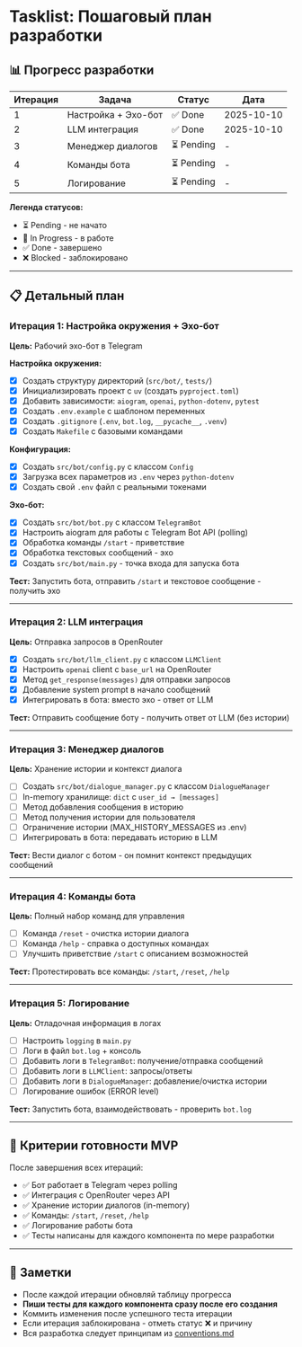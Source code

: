 # Tasklist: Пошаговый план разработки

## 📊 Прогресс разработки

| Итерация | Задача | Статус | Дата |
|----------|--------|--------|------|
| 1 | Настройка + Эхо-бот | ✅ Done | 2025-10-10 |
| 2 | LLM интеграция | ✅ Done | 2025-10-10 |
| 3 | Менеджер диалогов | ⏳ Pending | - |
| 4 | Команды бота | ⏳ Pending | - |
| 5 | Логирование | ⏳ Pending | - |

**Легенда статусов:**
- ⏳ Pending - не начато
- 🚧 In Progress - в работе
- ✅ Done - завершено
- ❌ Blocked - заблокировано

---

## 📋 Детальный план

### Итерация 1: Настройка окружения + Эхо-бот
**Цель:** Рабочий эхо-бот в Telegram

**Настройка окружения:**
- [x] Создать структуру директорий (`src/bot/`, `tests/`)
- [x] Инициализировать проект с `uv` (создать `pyproject.toml`)
- [x] Добавить зависимости: `aiogram`, `openai`, `python-dotenv`, `pytest`
- [x] Создать `.env.example` с шаблоном переменных
- [x] Создать `.gitignore` (`.env`, `bot.log`, `__pycache__`, `.venv`)
- [x] Создать `Makefile` с базовыми командами

**Конфигурация:**
- [x] Создать `src/bot/config.py` с классом `Config`
- [x] Загрузка всех параметров из `.env` через `python-dotenv`
- [x] Создать свой `.env` файл с реальными токенами

**Эхо-бот:**
- [x] Создать `src/bot/bot.py` с классом `TelegramBot`
- [x] Настроить aiogram для работы с Telegram Bot API (polling)
- [x] Обработка команды `/start` - приветствие
- [x] Обработка текстовых сообщений - эхо
- [x] Создать `src/bot/main.py` - точка входа для запуска бота

**Тест:** Запустить бота, отправить `/start` и текстовое сообщение - получить эхо

---

### Итерация 2: LLM интеграция
**Цель:** Отправка запросов в OpenRouter

- [x] Создать `src/bot/llm_client.py` с классом `LLMClient`
- [x] Настроить `openai` client с `base_url` на OpenRouter
- [x] Метод `get_response(messages)` для отправки запросов
- [x] Добавление system prompt в начало сообщений
- [x] Интегрировать в бота: вместо эхо - ответ от LLM

**Тест:** Отправить сообщение боту - получить ответ от LLM (без истории)

---

### Итерация 3: Менеджер диалогов
**Цель:** Хранение истории и контекст диалога

- [ ] Создать `src/bot/dialogue_manager.py` с классом `DialogueManager`
- [ ] In-memory хранилище: `dict` с `user_id → [messages]`
- [ ] Метод добавления сообщения в историю
- [ ] Метод получения истории для пользователя
- [ ] Ограничение истории (MAX_HISTORY_MESSAGES из .env)
- [ ] Интегрировать в бота: передавать историю в LLM

**Тест:** Вести диалог с ботом - он помнит контекст предыдущих сообщений

---

### Итерация 4: Команды бота
**Цель:** Полный набор команд для управления

- [ ] Команда `/reset` - очистка истории диалога
- [ ] Команда `/help` - справка о доступных командах
- [ ] Улучшить приветствие `/start` с описанием возможностей

**Тест:** Протестировать все команды: `/start`, `/reset`, `/help`

---

### Итерация 5: Логирование
**Цель:** Отладочная информация в логах

- [ ] Настроить `logging` в `main.py`
- [ ] Логи в файл `bot.log` + консоль
- [ ] Добавить логи в `TelegramBot`: получение/отправка сообщений
- [ ] Добавить логи в `LLMClient`: запросы/ответы
- [ ] Добавить логи в `DialogueManager`: добавление/очистка истории
- [ ] Логирование ошибок (ERROR level)

**Тест:** Запустить бота, взаимодействовать - проверить `bot.log`

---

## 🎯 Критерии готовности MVP

После завершения всех итераций:
- ✅ Бот работает в Telegram через polling
- ✅ Интеграция с OpenRouter через API
- ✅ Хранение истории диалогов (in-memory)
- ✅ Команды: `/start`, `/reset`, `/help`
- ✅ Логирование работы бота
- ✅ Тесты написаны для каждого компонента по мере разработки

---

## 📝 Заметки

- После каждой итерации обновляй таблицу прогресса
- **Пиши тесты для каждого компонента сразу после его создания**
- Коммить изменения после успешного теста итерации
- Если итерация заблокирована - отметь статус ❌ и причину
- Вся разработка следует принципам из [conventions.md](conventions.md)

